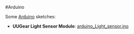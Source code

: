 #Arduino

Some [Arduino](https://www.arduino.cc/) sketches:

- **UUGear Light Sensor Module**: [arduino_Light_sensor.ino](arduino_Light_sensor.ino)
